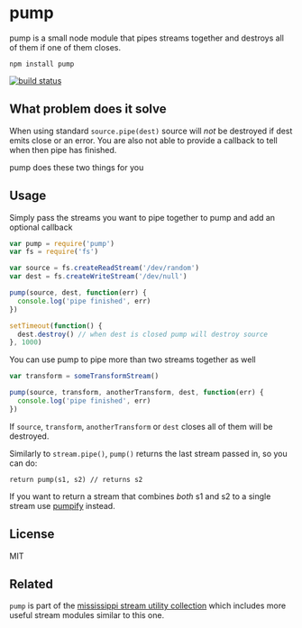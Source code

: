 # pump

pump is a small node module that pipes streams together and destroys all of them if one of them closes.

```
npm install pump
```

[![build status](http://img.shields.io/travis/mafintosh/pump.svg?style=flat)](http://travis-ci.org/mafintosh/pump)

## What problem does it solve

When using standard `source.pipe(dest)` source will _not_ be destroyed if dest emits close or an error.
You are also not able to provide a callback to tell when then pipe has finished.

pump does these two things for you

## Usage

Simply pass the streams you want to pipe together to pump and add an optional callback

``` js
var pump = require('pump')
var fs = require('fs')

var source = fs.createReadStream('/dev/random')
var dest = fs.createWriteStream('/dev/null')

pump(source, dest, function(err) {
  console.log('pipe finished', err)
})

setTimeout(function() {
  dest.destroy() // when dest is closed pump will destroy source
}, 1000)
```

You can use pump to pipe more than two streams together as well

``` js
var transform = someTransformStream()

pump(source, transform, anotherTransform, dest, function(err) {
  console.log('pipe finished', err)
})
```

If `source`, `transform`, `anotherTransform` or `dest` closes all of them will be destroyed.

Similarly to `stream.pipe()`, `pump()` returns the last stream passed in, so you can do:

```
return pump(s1, s2) // returns s2
```

If you want to return a stream that combines *both* s1 and s2 to a single stream use
[pumpify](https://github.com/mafintosh/pumpify) instead.

## License

MIT

## Related

`pump` is part of the [mississippi stream utility collection](https://github.com/maxogden/mississippi) which includes more useful stream modules similar to this one.
